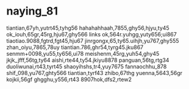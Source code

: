 # naying_81
tiantian,67yh,yutrt45,tyhg56
hahahahhaah,7855,ghy56,hjyu,ty45
ok_iouh,65gr,45rg,hju67,ghy566
links ok,564r.yuhgg,yuty656;ui867
tiaotiao.9088,fgtrd,fgt45,hju67
jinrgongx,65,ty65.uihjh,yu767,ghy555
zhan_oiyu,7865,78uy
tiantian.786,ghr54,tyrg45.jku867
senmm+0098,yu55,ty656,ui78
meishenm,45rg,yuh54,ghy45
jkjk_jfff,56tg,ty64
aishi,rte44,ty54.jkiyu8878
panguan,56tg,rtg34
duoliwunai,rt43,tyrt45
shaoyihshs,tr4,yuy7675
fannaochhu_878
shif_098,yu767,ghty566
tiantian,tyrf43
zhibo,67thg
yuenna,5643,56gr
kojkii,56gf
ghgghu,y556,rt43
8907hok,dfs2,rtew2
